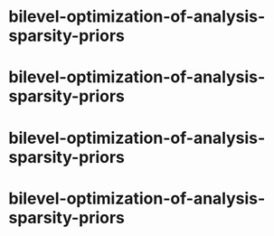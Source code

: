 # bilevel-optimization-of-analysis-sparsity-priors
# bilevel-optimization-of-analysis-sparsity-priors
# bilevel-optimization-of-analysis-sparsity-priors
# bilevel-optimization-of-analysis-sparsity-priors
